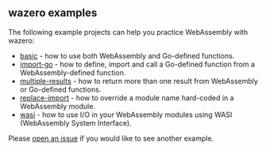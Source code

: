 ## wazero examples

The following example projects can help you practice WebAssembly with wazero:

* [basic](basic) - how to use both WebAssembly and Go-defined functions.
* [import-go](import-go) - how to define, import and call a Go-defined function from a WebAssembly-defined function.
* [multiple-results](multiple-results) - how to return more than one result from WebAssembly or Go-defined functions.
* [replace-import](replace-import) - how to override a module name hard-coded in a WebAssembly module.
* [wasi](wasi) - how to use I/O in your WebAssembly modules using WASI (WebAssembly System Interface).

Please [open an issue](https://github.com/tetratelabs/wazero/issues/new) if you would like to see another example.
